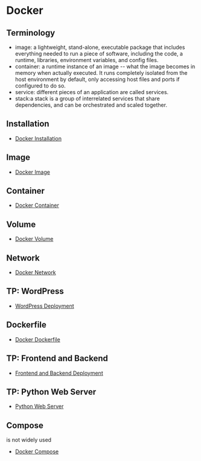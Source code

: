 # Docker
## Terminology
- image: a lightweight, stand-alone, executable package that includes everything needed to run a piece of software, including the code, a runtime, libraries, environment variables, and config files.
- container: a runtime instance of an image -- what the image becomes in memory when actually executed. It runs completely isolated from the host environment by default, only accessing host files and ports if configured to do so.
- service: different pieces of an application are called services.
- stack:a stack is a group of interrelated services that share dependencies, and can be orchestrated and scaled together.

## Installation
- [Docker Installation](installation/README.md)

## Image
- [Docker Image](image/README.md)

## Container
- [Docker Container](container/README.md)

## Volume
- [Docker Volume](volume/README.md)

## Network
- [Docker Network](network/README.md)

## TP: WordPress 
- [WordPress Deployment](tp/wordpress/README.md)

## Dockerfile
- [Docker Dockerfile](dockerfile/README.md)

## TP: Frontend and Backend
- [Frontend and Backend Deployment](tp/frontbackend/README.md)

## TP: Python Web Server
- [Python Web Server](tp/python-server/README.md)

## Compose
is not widely used
- [Docker Compose](compose/README.md)